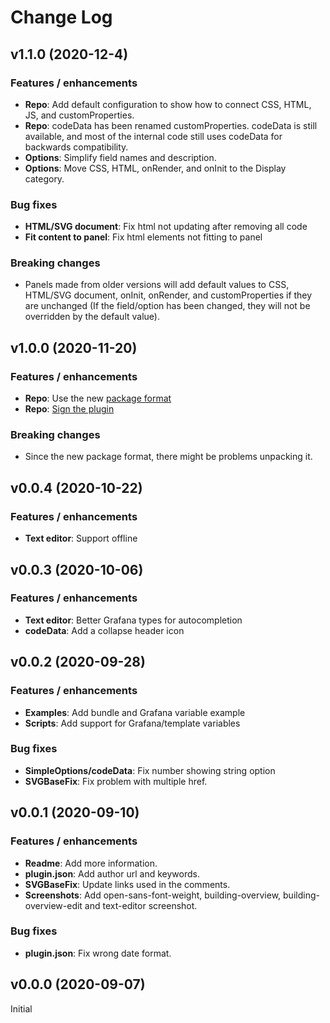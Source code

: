 # Change Log

## v1.1.0 (2020-12-4)

### Features / enhancements

- **Repo**: Add default configuration to show how to connect CSS, HTML, JS, and customProperties.
- **Repo**: codeData has been renamed customProperties. codeData is still available, and most of the internal code still uses codeData for backwards compatibility.
- **Options**: Simplify field names and description.
- **Options**: Move CSS, HTML, onRender, and onInit to the Display category.

### Bug fixes

- **HTML/SVG document**: Fix html not updating after removing all code
- **Fit content to panel**: Fix html elements not fitting to panel

### Breaking changes

- Panels made from older versions will add default values to CSS, HTML/SVG document, onInit, onRender, and customProperties if they are unchanged (If the field/option has been changed, they will not be overridden by the default value).

## v1.0.0 (2020-11-20)

### Features / enhancements

- **Repo**: Use the new [package format](https://grafana.com/docs/grafana/latest/developers/plugins/package-a-plugin/)
- **Repo**: [Sign the plugin](https://grafana.com/docs/grafana/latest/developers/plugins/sign-a-plugin/)

### Breaking changes

- Since the new package format, there might be problems unpacking it.

## v0.0.4 (2020-10-22)

### Features / enhancements

- **Text editor**: Support offline

## v0.0.3 (2020-10-06)

### Features / enhancements

- **Text editor**: Better Grafana types for autocompletion
- **codeData**: Add a collapse header icon

## v0.0.2 (2020-09-28)

### Features / enhancements

- **Examples**: Add bundle and Grafana variable example
- **Scripts**: Add support for Grafana/template variables

### Bug fixes

- **SimpleOptions/codeData**: Fix number showing string option
- **SVGBaseFix**: Fix problem with multiple href.

## v0.0.1 (2020-09-10)

### Features / enhancements

- **Readme**: Add more information.
- **plugin.json**: Add author url and keywords.
- **SVGBaseFix**: Update links used in the comments.
- **Screenshots**: Add open-sans-font-weight, building-overview, building-overview-edit and text-editor screenshot.

### Bug fixes

- **plugin.json**: Fix wrong date format.

## v0.0.0 (2020-09-07)

Initial
